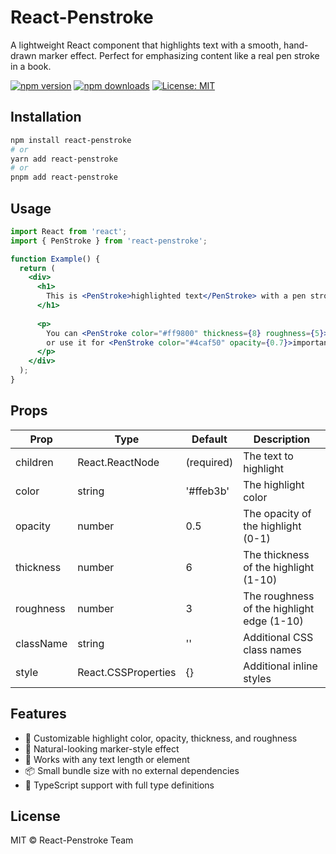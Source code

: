 # React-Penstroke

A lightweight React component that highlights text with a smooth, hand-drawn marker effect. Perfect for emphasizing content like a real pen stroke in a book.

[![npm version](https://img.shields.io/npm/v/react-penstroke.svg)](https://www.npmjs.com/package/react-penstroke)
[![npm downloads](https://img.shields.io/npm/dm/react-penstroke.svg)](https://www.npmjs.com/package/react-penstroke)
[![License: MIT](https://img.shields.io/badge/License-MIT-blue.svg)](https://opensource.org/licenses/MIT)

## Installation

```bash
npm install react-penstroke
# or
yarn add react-penstroke
# or
pnpm add react-penstroke
```

## Usage

```jsx
import React from 'react';
import { PenStroke } from 'react-penstroke';

function Example() {
  return (
    <div>
      <h1>
        This is <PenStroke>highlighted text</PenStroke> with a pen stroke effect.
      </h1>
      
      <p>
        You can <PenStroke color="#ff9800" thickness={8} roughness={5}>customize</PenStroke> the appearance
        or use it for <PenStroke color="#4caf50" opacity={0.7}>important phrases</PenStroke> in your content.
      </p>
    </div>
  );
}
```

## Props

| Prop       | Type              | Default    | Description                                  |
|------------|-------------------|------------|----------------------------------------------|
| children   | React.ReactNode   | (required) | The text to highlight                        |
| color      | string            | '#ffeb3b'  | The highlight color                          |
| opacity    | number            | 0.5        | The opacity of the highlight (0-1)           |
| thickness  | number            | 6          | The thickness of the highlight (1-10)        |
| roughness  | number            | 3          | The roughness of the highlight edge (1-10)   |
| className  | string            | ''         | Additional CSS class names                   |
| style      | React.CSSProperties | {}       | Additional inline styles                     |

## Features

- 🎨 Customizable highlight color, opacity, thickness, and roughness
- 📝 Natural-looking marker-style effect
- 🌟 Works with any text length or element
- 📦 Small bundle size with no external dependencies
- 🔧 TypeScript support with full type definitions

## License

MIT © React-Penstroke Team

